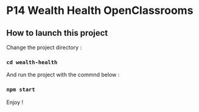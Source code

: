 # P14 Wealth Health OpenClassrooms

## How to launch this project

Change the project directory :

### `cd wealth-health`

And run the project with the commnd below :

### `npm start`

Enjoy !
